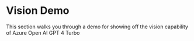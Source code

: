 # Vision Demo

This section walks you through a demo for showing off the vision capability of Azure Open AI GPT 4 Turbo
